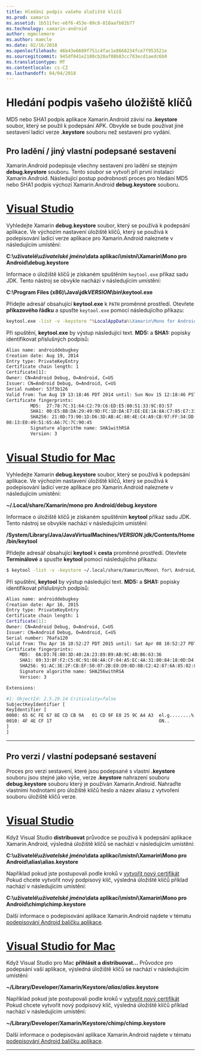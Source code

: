 ```yaml
---
title: Hledání podpis vašeho úložiště klíčů
ms.prod: xamarin
ms.assetid: 1b511fec-e6f6-453e-89c8-810aafb02b77
ms.technology: xamarin-android
author: mgmclemore
ms.author: mamcle
ms.date: 02/16/2018
ms.openlocfilehash: 46b43e6689f751c4fac1e8668234fce7f953521e
ms.sourcegitcommit: 945df041e2180cb20af08b83cc703ecd1aedc6b0
ms.translationtype: MT
ms.contentlocale: cs-CZ
ms.lasthandoff: 04/04/2018
---
```

# <a name="finding-your-keystores-signature"></a>Hledání podpis vašeho úložiště klíčů

MD5 nebo SHA1 podpis aplikace Xamarin.Android závisí na **.keystore** soubor, který se použil k podepsání APK. Obvykle se bude používat jiné sestavení ladicí verze **.keystore** souboru než sestavení pro vydání.

## <a name="for-debug--non-custom-signed-builds"></a>Pro ladění / jiný vlastní podepsané sestavení

Xamarin.Android podepisuje všechny sestavení pro ladění se stejným **debug.keystore** souboru. Tento soubor se vytvoří při první instalaci Xamarin.Android. Následující postup podrobností proces pro hledání MD5 nebo SHA1 podpis výchozí Xamarin.Android **debug.keystore** souboru.

# <a name="visual-studiotabvswin"></a>[Visual Studio](#tab/vswin)

Vyhledejte Xamarin **debug.keystore** soubor, který se používá k podepsání aplikace. Ve výchozím nastavení úložiště klíčů, který se používá k podepisování ladicí verze aplikace pro Xamarin.Android naleznete v následujícím umístění:

**C:\\uživatelé\\*uživatelské jméno*\\data aplikací\\místní\\Xamarin\\Mono pro Android\\debug.keystore**

Informace o úložiště klíčů je získaném spuštěním `keytool.exe` příkaz sadu JDK. Tento nástroj se obvykle nachází v následujícím umístění:

**C:\\Program Files (x86)\\Java\\jdk*VERSION*\\bin\\keytool.exe**

Přidejte adresář obsahující **keytool.exe** k `PATH` proměnné prostředí.
Otevřete **příkazového řádku** a spusťte `keytool.exe` pomocí následujícího příkazu:

```cmd
keytool.exe -list -v -keystore "%LocalAppData%\Xamarin\Mono for Android\debug.keystore" -alias androiddebugkey -storepass android -keypass android
```

Při spuštění, **keytool.exe** by výstup následující text. **MD5:** a **SHA1:** popisky identifikovat příslušných podpisů:

```cmd
Alias name: androiddebugkey
Creation date: Aug 19, 2014
Entry type: PrivateKeyEntry
Certificate chain length: 1
Certificate[1]:
Owner: CN=Android Debug, O=Android, C=US
Issuer: CN=Android Debug, O=Android, C=US
Serial number: 53f3b126
Valid from: Tue Aug 19 13:18:46 PDT 2014 until: Sun Nov 15 12:18:46 PST 2043
Certificate fingerprints:
         MD5:  27:78:7C:31:64:C2:79:C6:ED:E5:80:51:33:9C:03:57
         SHA1: 00:E5:8B:DA:29:49:9D:FC:1D:DA:E7:EE:EE:1A:8A:C7:85:E7:31:23
         SHA256: 21:0D:73:90:1D:D6:3D:AB:4C:80:4E:C4:A9:CB:97:FF:34:DD:B4:42:FC:
08:13:E0:49:51:65:A6:7C:7C:90:45
         Signature algorithm name: SHA1withRSA
         Version: 3
```


# <a name="visual-studio-for-mactabvsmac"></a>[Visual Studio for Mac](#tab/vsmac)

Vyhledejte Xamarin **debug.keystore** soubor, který se používá k podepsání aplikace. Ve výchozím nastavení úložiště klíčů, který se používá k podepisování ladicí verze aplikace pro Xamarin.Android naleznete v následujícím umístění:

**~/.Local/share/Xamarin/mono pro Android/debug.keystore**


Informace o úložiště klíčů je získaném spuštěním **keytool** příkaz sadu JDK. Tento nástroj se obvykle nachází v následujícím umístění:

**/System/Library/Java/JavaVirtualMachines/*VERSION*.jdk/Contents/Home/bin/keytool**

Přidejte adresář obsahující **keytool** k **cesta** proměnné prostředí.
Otevřete **Terminálové** a spusťte **keytool** pomocí následujícího příkazu:

```bash
$ keytool -list -v -keystore ~/.local/share/Xamarin/Mono\ for\ Android/debug.keystore -alias androiddebugkey -storepass android -keypass android
```

Při spuštění, **keytool** by výstup následující text. **MD5:** a **SHA1:** popisky identifikovat příslušných podpisů:

```bash
Alias name: androiddebugkey
Creation date: Apr 16, 2015
Entry type: PrivateKeyEntry
Certificate chain length: 1
Certificate[1]:
Owner: CN=Android Debug, O=Android, C=US
Issuer: CN=Android Debug, O=Android, C=US
Serial number: 76afa120
Valid from: Thu Apr 16 10:52:27 PDT 2015 until: Sat Apr 08 10:52:27 PDT 2045
Certificate fingerprints:
     MD5:  0A:D3:7E:80:3D:40:2A:23:89:B9:AB:9C:4B:B6:63:36
     SHA1: 89:33:8F:F2:C5:0C:91:08:4A:CF:04:A5:EC:4A:31:80:84:18:0D:D4
     SHA256: 91:AC:3E:2F:CB:EF:50:07:2B:E0:D9:8D:8B:C2:42:87:6A:85:02:86:EB:44:84:10:34:02:ED:35:CE:C6:38:47
     Signature algorithm name: SHA256withRSA
     Version: 3

Extensions:

#1: ObjectId: 2.5.29.14 Criticality=false
SubjectKeyIdentifier [
KeyIdentifier [
0000: 65 6C FE 67 8E CD CB 9A   01 CD 9F E8 25 9C A4 A3  el.g........%...
0010: 4F 4E CF 17                                        ON..
]
]
```

-----

## <a name="for-release--custom-signed-builds"></a>Pro verzi / vlastní podepsané sestavení

Proces pro verzi sestavení, které jsou podepsané s vlastní **.keystore** souboru jsou stejné jako výše, verze **.keystore** nahrazení souboru **debug.keystore** souboru který je používán Xamarin.Android. Nahraďte vlastními hodnotami pro úložiště klíčů heslo a název aliasu z vytvoření souboru úložiště klíčů verze.

# <a name="visual-studiotabvswin"></a>[Visual Studio](#tab/vswin)

Když Visual Studio **distribuovat** průvodce se používá k podepsání aplikace Xamarin.Android, výsledná úložiště klíčů se nachází v následujícím umístění:

**C:\\uživatelé\\*uživatelské jméno*\\data aplikací\\místní\\Xamarin\\Mono pro Android\\alias\\alias.keystore**

Například pokud jste postupovali podle kroků v [vytvořit nový certifikát](~/android/deploy-test/signing/index.md#newcertvs) Pokud chcete vytvořit nový podpisový klíč, výsledná úložiště klíčů příklad nachází v následujícím umístění:

**C:\\uživatelé\\*uživatelské jméno*\\data aplikací\\místní\\Xamarin\\Mono pro Android\\chimp\\chimp.keystore**

Další informace o podepisování aplikace Xamarin.Android najdete v tématu [podepisování Android balíčku aplikace](~/android/deploy-test/signing/index.md).


# <a name="visual-studio-for-mactabvsmac"></a>[Visual Studio for Mac](#tab/vsmac)

Když Visual Studio pro Mac **přihlásit a distribuovat...**  Průvodce pro podepsání vaší aplikace, výsledná úložiště klíčů se nachází v následujícím umístění:

**~/Library/Developer/Xamarin/Keystore/*alias*/*alias*.keystore**

Například pokud jste postupovali podle kroků v [vytvořit nový certifikát](~/android/deploy-test/signing/index.md#newcertxs) Pokud chcete vytvořit nový podpisový klíč, výsledná úložiště klíčů příklad nachází v následujícím umístění:

**~/Library/Developer/Xamarin/Keystore/chimp/chimp.keystore**

Další informace o podepisování aplikace Xamarin.Android najdete v tématu [podepisování Android balíčku aplikace](~/android/deploy-test/signing/index.md).


-----
